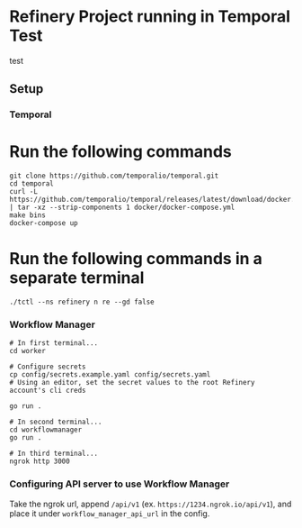 # Refinery Project running in Temporal Test

test

## Setup

### Temporal

# Run the following commands
```
git clone https://github.com/temporalio/temporal.git
cd temporal
curl -L https://github.com/temporalio/temporal/releases/latest/download/docker.tar.gz | tar -xz --strip-components 1 docker/docker-compose.yml
make bins
docker-compose up
```

# Run the following commands in a separate terminal
```
./tctl --ns refinery n re --gd false
```

### Workflow Manager
```
# In first terminal...
cd worker

# Configure secrets
cp config/secrets.example.yaml config/secrets.yaml
# Using an editor, set the secret values to the root Refinery account's cli creds

go run .

# In second terminal...
cd workflowmanager
go run .

# In third terminal...
ngrok http 3000
```

### Configuring API server to use Workflow Manager
Take the ngrok url, append `/api/v1` (ex. `https://1234.ngrok.io/api/v1`), and place it under `workflow_manager_api_url` in the config.
